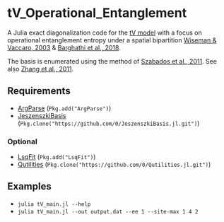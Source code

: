 # tV_Operational_Entanglement

A Julia exact diagonalization code for the [tV model](https://en.wikipedia.org/wiki/Bose%E2%80%93Hubbard_model) with a focus on operational entanglement entropy under a spatial bipartition [Wiseman & Vaccaro, 2003](https://journals.aps.org/prl/pdf/10.1103/PhysRevLett.91.097902) & [Barghathi et al., 2018](https://arxiv.org/pdf/1804.01114.pdf). 

The basis is enumerated using the method of [Szabados et al., 2011](http://coulson.chem.elte.hu/surjan/PREPRINTS/181.pdf).
See also [Zhang et al., 2011](http://arxiv.org/pdf/1102.4006v1.pdf).


## Requirements

* [ArgParse](https://github.com/carlobaldassi/ArgParse.jl) (`Pkg.add("ArgParse")`)
* [JeszenszkiBasis](https://github.com/0/JeszenszkiBasis.jl) (`Pkg.clone("https://github.com/0/JeszenszkiBasis.jl.git")`)

### Optional

* [LsqFit](https://github.com/JuliaOpt/LsqFit.jl) (`Pkg.add("LsqFit")`)
* [Qutilities](https://github.com/0/Qutilities.jl) (`Pkg.clone("https://github.com/0/Qutilities.jl.git")`)


## Examples

* `julia tV_main.jl --help`
* `julia tV_main.jl --out output.dat --ee 1 --site-max 1 4 2`
